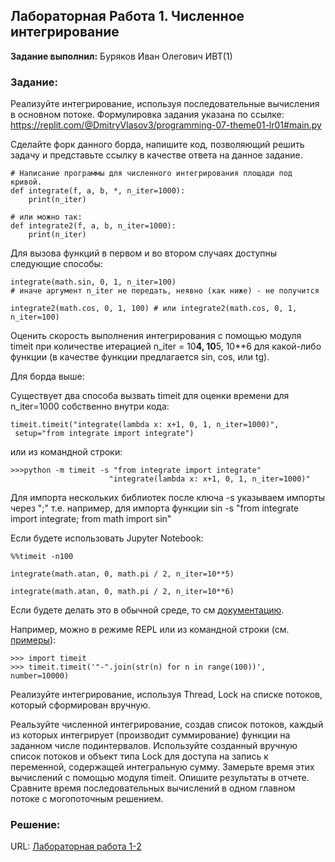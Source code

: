 ## Лабораторная Работа 1. Численное интегрирование

**Задание выполнил:** Буряков Иван Олегович ИВТ(1)

### Задание: 
Реализуйте интегрирование, используя последовательные вычисления в основном потоке.
Формулировка задания указана по ссылке: https://replit.com/@DmitryVlasov3/programming-07-theme01-lr01#main.py

Сделайте форк данного борда, напишите код, позволяющий решить задачу и представьте ссылку в качестве ответа на данное задание.
~~~
# Написание программы для численного интегрирования площади под кривой.
def integrate(f, a, b, *, n_iter=1000):
    print(n_iter)

# или можно так:
def integrate2(f, a, b, n_iter=1000):
    print(n_iter)
~~~

Для вызова функций в первом и во втором случаях доступны следующие способы:

~~~
integrate(math.sin, 0, 1, n_iter=100) 
# иначе аргумент n_iter не передать, неявно (как ниже) - не получится
~~~
~~~
integrate2(math.cos, 0, 1, 100) # или integrate2(math.cos, 0, 1, n_iter=100)
~~~
Оценить скорость выполнения интегрирования с помощью модуля timeit при количестве итерацией n_iter = 10**4, 10**5, 10**6 для какой-либо функции (в качестве функции предлагается sin, cos, или tg).

Для борда выше:

Существует два способа вызвать timeit для оценки времени для n_iter=1000 собственно внутри кода:
~~~
timeit.timeit("integrate(lambda x: x+1, 0, 1, n_iter=1000)",
 setup="from integrate import integrate")
~~~
или из командной строки:
~~~
>>>python -m timeit -s "from integrate import integrate" 
                      "integrate(lambda x: x+1, 0, 1, n_iter=1000)"
~~~
Для импорта нескольких библиотек после ключа -s указываем импорты через ";" т.е. например, для импорта функции sin -s "from integrate import integrate; from math import sin"

Если будете использовать Jupyter Notebook:
~~~
%%timeit -n100

integrate(math.atan, 0, math.pi / 2, n_iter=10**5)

integrate(math.atan, 0, math.pi / 2, n_iter=10**6)
~~~
Если будете делать это в обычной среде, то см [документацию](https://docs.python.org/3/library/timeit.html#python-interface). 

Например, можно в режиме REPL или из командной строки (см. [примеры](https://docs.python.org/3/library/timeit.html#examples)):
~~~
>>> import timeit
>>> timeit.timeit('"-".join(str(n) for n in range(100))', number=10000)
~~~
Реализуйте интегрирование, используя Thread, Lock на списке потоков, который сформирован вручную.

Реальзуйте численной интегрирование, создав список потоков, каждый из которых интегрирует (производит суммирование) функции на заданном числе подинтервалов. Используйте созданный вручную список потоков и объект типа Lock для доступа на запись к переменной, содержащей интегральную сумму. Замерьте время этих вычислений с помощью модуля timeit.
Опишите результаты в отчете. Сравните время последовательных вычислений в одном главном потоке с могопоточным решением.


### Решение:


URL: [Лабораторная работа 1-2](https://replit.com/@Buryackov-Ivan/)

